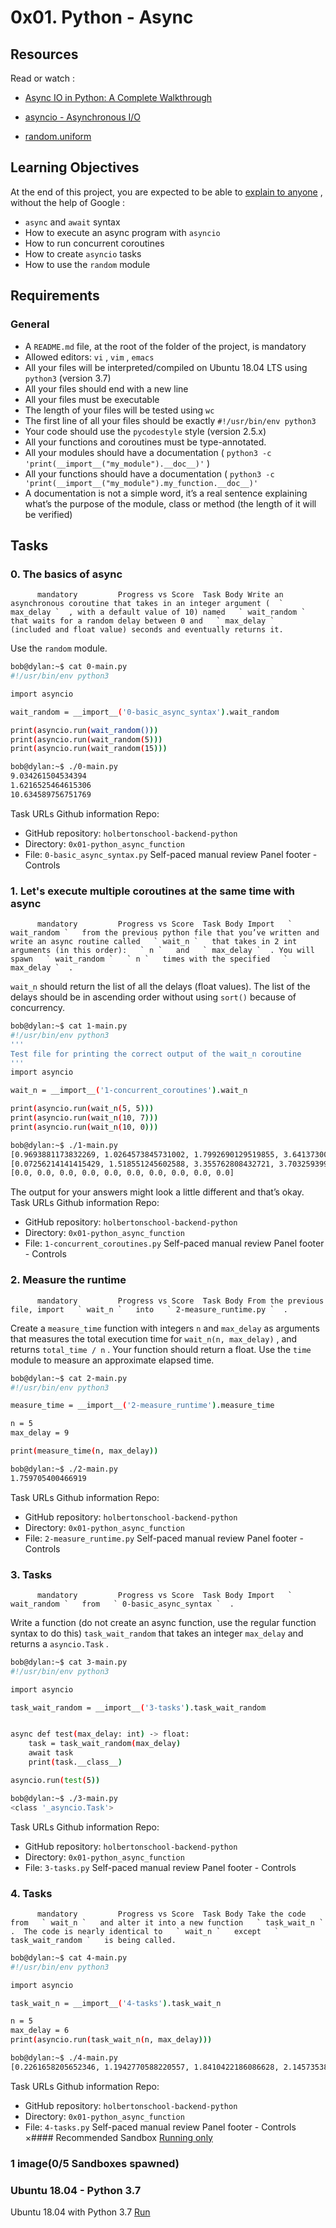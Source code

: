 # 0x01. Python - Async
## Resources
Read or watch :
* [Async IO in Python: A Complete Walkthrough](https://intranet.hbtn.io/rltoken/JOCypbl0LYjr1ydVlzyLQQ) 

* [asyncio - Asynchronous I/O](https://intranet.hbtn.io/rltoken/P3UTFJncmPC4dB_vcNldDQ) 

* [random.uniform](https://intranet.hbtn.io/rltoken/DnVnLImtiAmHkSecFHsf7Q) 

## Learning Objectives
At the end of this project, you are expected to be able to  [explain to anyone](https://intranet.hbtn.io/rltoken/hUknYmxRXjbpxilUFY4jYw) 
 ,  without the help of Google :
*  ` async `  and  ` await `  syntax
* How to execute an async program with  ` asyncio ` 
* How to run concurrent coroutines
* How to create  ` asyncio `  tasks
* How to use the  ` random `  module
## Requirements
### General
* A  ` README.md `  file, at the root of the folder of the project, is mandatory
* Allowed editors:  ` vi ` ,  ` vim ` ,  ` emacs ` 
* All your files will be interpreted/compiled on Ubuntu 18.04 LTS using  ` python3 `  (version 3.7)
* All your files should end with a new line
* All your files must be executable
* The length of your files will be tested using  ` wc ` 
* The first line of all your files should be exactly  ` #!/usr/bin/env python3 ` 
* Your code should use the  ` pycodestyle `  style (version 2.5.x)
* All your functions and coroutines must be type-annotated.
* All your modules should have a documentation ( ` python3 -c 'print(__import__("my_module").__doc__)' ` )
* All your functions should have a documentation ( ` python3 -c 'print(__import__("my_module").my_function.__doc__)' ` 
* A documentation is not a simple word, it’s a real sentence explaining what’s the purpose of the module, class or method (the length of it will be verified)
## Tasks
### 0. The basics of async
          mandatory         Progress vs Score  Task Body Write an asynchronous coroutine that takes in an integer argument (  ` max_delay `  , with a default value of 10) named   ` wait_random `   that waits for a random delay between 0 and   ` max_delay `   (included and float value) seconds and eventually returns it.
Use the   ` random `   module.
```bash
bob@dylan:~$ cat 0-main.py
#!/usr/bin/env python3

import asyncio

wait_random = __import__('0-basic_async_syntax').wait_random

print(asyncio.run(wait_random()))
print(asyncio.run(wait_random(5)))
print(asyncio.run(wait_random(15)))

bob@dylan:~$ ./0-main.py
9.034261504534394
1.6216525464615306
10.634589756751769

```
 Task URLs  Github information Repo:
* GitHub repository:  ` holbertonschool-backend-python ` 
* Directory:  ` 0x01-python_async_function ` 
* File:  ` 0-basic_async_syntax.py ` 
 Self-paced manual review  Panel footer - Controls 
### 1. Let's execute multiple coroutines at the same time with async
          mandatory         Progress vs Score  Task Body Import   ` wait_random `   from the previous python file that you’ve written and write an async routine called   ` wait_n `   that takes in 2 int arguments (in this order):   ` n `   and   ` max_delay `  . You will spawn   ` wait_random `   ` n `   times with the specified   ` max_delay `  .
 ` wait_n `   should return the list of all the delays (float values). The list of the delays should be in ascending order without using   ` sort() `   because of concurrency.
```bash
bob@dylan:~$ cat 1-main.py
#!/usr/bin/env python3
'''
Test file for printing the correct output of the wait_n coroutine
'''
import asyncio

wait_n = __import__('1-concurrent_coroutines').wait_n

print(asyncio.run(wait_n(5, 5)))
print(asyncio.run(wait_n(10, 7)))
print(asyncio.run(wait_n(10, 0)))

bob@dylan:~$ ./1-main.py
[0.9693881173832269, 1.0264573845731002, 1.7992690129519855, 3.641373003434587, 4.500011569340617]
[0.07256214141415429, 1.518551245602588, 3.355762808432721, 3.7032593997182923, 3.7796178143655546, 4.744537840582318, 5.50781365463315, 5.758942587637626, 6.109707751654879, 6.831351588271327]
[0.0, 0.0, 0.0, 0.0, 0.0, 0.0, 0.0, 0.0, 0.0, 0.0]

```
The output for your answers might look a little different and that’s okay.
 Task URLs  Github information Repo:
* GitHub repository:  ` holbertonschool-backend-python ` 
* Directory:  ` 0x01-python_async_function ` 
* File:  ` 1-concurrent_coroutines.py ` 
 Self-paced manual review  Panel footer - Controls 
### 2. Measure the runtime
          mandatory         Progress vs Score  Task Body From the previous file, import   ` wait_n `   into   ` 2-measure_runtime.py `  .
Create a   ` measure_time `   function with integers   ` n `   and   ` max_delay `   as arguments that measures the total execution time for   ` wait_n(n, max_delay) `  , and returns   ` total_time / n `  .  Your function should return a float.
Use the   ` time `   module to measure an approximate elapsed time.
```bash
bob@dylan:~$ cat 2-main.py
#!/usr/bin/env python3

measure_time = __import__('2-measure_runtime').measure_time

n = 5
max_delay = 9

print(measure_time(n, max_delay))

bob@dylan:~$ ./2-main.py
1.759705400466919

```
 Task URLs  Github information Repo:
* GitHub repository:  ` holbertonschool-backend-python ` 
* Directory:  ` 0x01-python_async_function ` 
* File:  ` 2-measure_runtime.py ` 
 Self-paced manual review  Panel footer - Controls 
### 3. Tasks
          mandatory         Progress vs Score  Task Body Import   ` wait_random `   from   ` 0-basic_async_syntax `  .
Write a function (do not create an async function, use the regular function syntax to do this)   ` task_wait_random `   that takes an integer   ` max_delay `   and returns a   ` asyncio.Task `  .
```bash
bob@dylan:~$ cat 3-main.py
#!/usr/bin/env python3

import asyncio

task_wait_random = __import__('3-tasks').task_wait_random


async def test(max_delay: int) -> float:
    task = task_wait_random(max_delay)
    await task
    print(task.__class__)

asyncio.run(test(5))

bob@dylan:~$ ./3-main.py
<class '_asyncio.Task'>

```
 Task URLs  Github information Repo:
* GitHub repository:  ` holbertonschool-backend-python ` 
* Directory:  ` 0x01-python_async_function ` 
* File:  ` 3-tasks.py ` 
 Self-paced manual review  Panel footer - Controls 
### 4. Tasks
          mandatory         Progress vs Score  Task Body Take the code from   ` wait_n `   and alter it into a new function   ` task_wait_n `  .  The code is nearly identical to   ` wait_n `   except   ` task_wait_random `   is being called.
```bash
bob@dylan:~$ cat 4-main.py
#!/usr/bin/env python3

import asyncio

task_wait_n = __import__('4-tasks').task_wait_n

n = 5
max_delay = 6
print(asyncio.run(task_wait_n(n, max_delay)))

bob@dylan:~$ ./4-main.py
[0.2261658205652346, 1.1942770588220557, 1.8410422186086628, 2.1457353803430523, 4.002505454641153]

```
 Task URLs  Github information Repo:
* GitHub repository:  ` holbertonschool-backend-python ` 
* Directory:  ` 0x01-python_async_function ` 
* File:  ` 4-tasks.py ` 
 Self-paced manual review  Panel footer - Controls 
×#### Recommended Sandbox
[Running only]() 
### 1 image(0/5 Sandboxes spawned)
### Ubuntu 18.04 - Python 3.7
Ubuntu 18.04 with Python 3.7
[Run]() 
